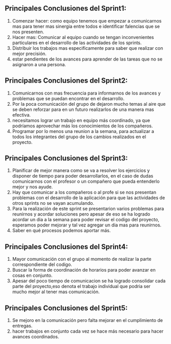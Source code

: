 ## Principales Conclusiones del Sprint1:

1. Comenzar hacer: como equipo tenemos que empezar a comunicarnos mas para tener mas sinergia entre todos e identificar falencias que se nos presenten.
2. Hacer mas: Comunicar al equipo cuando se tengan inconvenientes particulares en el desarrollo de las actividades de los sprints.
3. Distribuir los trabajos mas especificamente para saber que realizar con mejor precisión.
4. estar pendientes de los avances para aprender de las tareas que no se asignaron a una persona. 

## Principales Conclusiones del Sprint2:

1. Comunicarnos con mas frecuencia para informarnos de los avances y problemas que se puedan encontrar en el desarrollo.
2. Por la poca comunicación del grupo de dejaron mucho temas al aire que se deben reforzar para en un futuro realizarlos de una manera mas efectiva.
3. necesitamos lograr un trabajo en equipo más coordinado, ya que podríamos aprovechar más los conocimientos de los compañeros.
4. Programar por lo menos una reunion a la semana, para actualizar a todos los integrantes del grupo de los cambios realizados en el proyecto.

## Principales Conclusiones del Sprint3:

1. Planificar de mejor manera como se va a resolver los ejercicios y disponer de tiempo para poder desarrollarlos, en el caso de dudas comunicarnos con el profesor o un compañero que pueda entenderlo mejor y nos ayude.
2. Hay que comunicar a los compañeros o al profe si se nos presentan problemas con el desarrollo de la aplicación para que las actividades de otros sprints no se vayan acumulando.
3. Para la realización de este sprint se presentarion varios problemas para reunirnos y acordar soluciones pero apesar de eso se ha logrado acordar un dia a la semana para poder revisar el codigo del proyecto, esperamos poder mejorar y tal vez agregar un dia mas para reunirnos.
4. Saber en qué procesos podemos aportar más.

## Principales Conclusiones del Sprint4:

1. Mayor comunicación con el grupo al momento de realizar la parte correspondiente del codigo.
2. Buscar la forma de coordinación de horarios para poder avanzar en cosas en conjunto.
3. Apesar del poco tiempo de comunicacion se ha logrado consolidar cada parte del proyecto,eso denota el trabajo individual que podria ser mucho mejor al tener mas comunicación.


## Principales Conclusiones del Sprint5:

1. Se mejoro en la comunicación pero falta mejorar en el cumplimiento de entregas.
2. hacer trabajos en conjunto cada vez se hace más necesario para hacer avances coordinados.

